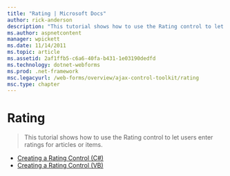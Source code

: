 ```yaml
---
title: "Rating | Microsoft Docs"
author: rick-anderson
description: "This tutorial shows how to use the Rating control to let users enter ratings for articles or items."
ms.author: aspnetcontent
manager: wpickett
ms.date: 11/14/2011
ms.topic: article
ms.assetid: 2af1ffb5-c6a6-40fa-b431-1e03190dedfd
ms.technology: dotnet-webforms
ms.prod: .net-framework
msc.legacyurl: /web-forms/overview/ajax-control-toolkit/rating
msc.type: chapter
---
```

Rating
====================
> This tutorial shows how to use the Rating control to let users enter ratings for articles or items.


- [Creating a Rating Control (C#)](creating-a-rating-control-cs.md)
- [Creating a Rating Control (VB)](creating-a-rating-control-vb.md)